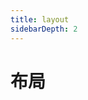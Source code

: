 ```yaml
---
title: layout
sidebarDepth: 2
---
```


# 布局


<ClientOnly>
    <layout-demo-1/>
    <layout-demo-2/>
    <layout-demo-3/>
<ClientOnly>
